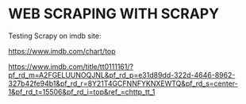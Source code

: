 # WEB SCRAPING WITH SCRAPY 

Testing Scrapy on imdb site:

https://www.imdb.com/chart/top

https://www.imdb.com/title/tt0111161/?pf_rd_m=A2FGELUUNOQJNL&pf_rd_p=e31d89dd-322d-4646-8962-327b42fe94b1&pf_rd_r=8Y21T4GCFNNFYKNXEWTQ&pf_rd_s=center-1&pf_rd_t=15506&pf_rd_i=top&ref_=chttp_tt_1

